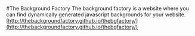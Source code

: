 #The Background Factory
The background factory is a website where you can find dynamically generated javascript backgrounds for your website. [http://thebackgroundfactory.github.io/thebgfactory/](http://thebackgroundfactory.github.io/thebgfactory/)
